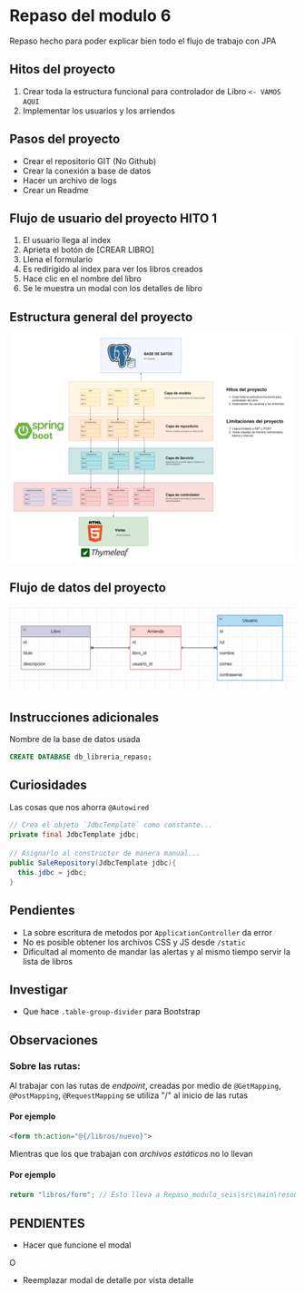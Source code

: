 # Repaso del modulo 6

Repaso hecho para poder explicar bien todo el flujo de trabajo con JPA

## Hitos del proyecto

1. Crear toda la estructura funcional para controlador de Libro `<- VAMOS AQUI`
2. Implementar los usuarios y los arriendos

## Pasos del proyecto

- Crear el repositorio GIT (No Github)
- Crear la conexión a base de datos
- Hacer un archivo de logs
- Crear un Readme

## Flujo de usuario del proyecto HITO 1

1. El usuario llega al index
2. Aprieta el botón de [CREAR LIBRO]
3. Llena el formulario
4. Es redirigido al index para ver los libros creados
5. Hace clic en el nombre del libro
6. Se le muestra un modal con los detalles de libro

## Estructura general del proyecto

![flujo_general](pictures/flujo-programa.png)

## Flujo de datos del proyecto

![database](image.png)

## Instrucciones adicionales

Nombre de la base de datos usada

```sql
CREATE DATABASE db_libreria_repaso;
```

## Curiosidades

Las cosas que nos ahorra `@Autowired`

```java
// Crea el objeto `JdbcTemplate` como constante...
private final JdbcTemplate jdbc;

// Asignarlo al constructor de manera manual...
public SaleRepository(JdbcTemplate jdbc){
  this.jdbc = jdbc;
}
```

## Pendientes

- La sobre escritura de metodos por `ApplicationController` da error
- No es posible obtener los archivos CSS y JS desde `/static`
- Dificultad al momento de mandar las alertas y al mismo tiempo servir la lista de libros

## Investigar

- Que hace `.table-group-divider` para Bootstrap

## Observaciones

### Sobre las rutas:

Al trabajar con las rutas de *endpoint*, creadas por medio de `@GetMapping`, `@PostMapping`, `@RequestMapping` se utiliza "/" al inicio de las rutas

#### Por ejemplo

```html
<form th:action="@{/libros/nuevo}">
```

Mientras que los que trabajan con *archivos estáticos* no lo llevan

#### Por ejemplo

```java
return "libros/form"; // Esto lleva a Repaso_modulo_seis\src\main\resources\templates\libros\form.html
```

## PENDIENTES

- Hacer que funcione el modal

O

- Reemplazar modal de detalle por vista detalle